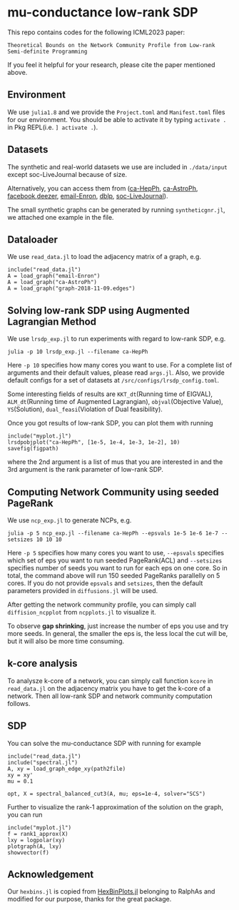 # mu-conductance low-rank SDP

This repo contains codes for the following ICML2023 paper:

```
Theoretical Bounds on the Network Community Profile from Low-rank Semi-definite Programming
```

If you feel it helpful for your research, please cite the paper mentioned above.

## Environment
We use ```julia1.8``` and we provide the ```Project.toml``` and ```Manifest.toml``` files for our environment.
You should be able to activate it by typing ```activate .``` in Pkg REPL(i.e. ```] activate .```).

## Datasets
The synthetic and real-world datasets we use are included in ```./data/input``` except soc-LiveJournal because of size. 

Alternatively, you can access them from ([ca-HepPh](http://snap.stanford.edu/data/ca-HepPh.html), [ca-AstroPh](http://snap.stanford.edu/data/ca-AstroPh.html), [facebook](http://snap.stanford.edu/data/facebook-large-page-page-network.html),[deezer](http://snap.stanford.edu/data/feather-deezer-social.html), [email-Enron](http://snap.stanford.edu/data/email-Enron.html), [dblp](https://law.di.unimi.it/webdata/dblp-2010/),
[soc-LiveJournal](http://snap.stanford.edu/data/soc-LiveJournal1.html)).

The small synthetic graphs can be generated by running ```syntheticgnr.jl```, we attached one example in the file. 

## Dataloader
We use ```read_data.jl``` to load the adjacency matrix of a graph, e.g. 
```
include("read_data.jl")
A = load_graph("email-Enron")
A = load_graph("ca-AstroPh")
A = load_graph("graph-2018-11-09.edges")
```

## Solving low-rank SDP using Augmented Lagrangian Method
We use ```lrsdp_exp.jl``` to run experiments with regard to low-rank SDP, e.g.
```
julia -p 10 lrsdp_exp.jl --filename ca-HepPh
```
Here ```-p 10``` specifies how many cores you want to use. 
For a complete list of arguments and their default values, please read ```args.jl```.
Also, we provide default configs for a set of datasets at ```/src/configs/lrsdp_config.toml```.

Some interesting fields of results are ```KKT_dt```(Running time of EIGVAL), ```ALM_dt```(Running
time of Augmented Lagrangian), ```objval```(Objective Value), ```YS```(Solution), ```dual_feasi```(Violation of Dual feasibility).

Once you got results of low-rank SDP, you can plot them with running 
```
include("myplot.jl")
lrsdpobjplot("ca-HepPh", [1e-5, 1e-4, 1e-3, 1e-2], 10)
savefig(figpath)
```
where the 2nd argument is a list of mus that you are interested in and the 3rd argument is the rank parameter of low-rank SDP. 

## Computing Network Community using seeded PageRank
We use ```ncp_exp.jl``` to generate NCPs, e.g.
```
julia -p 5 ncp_exp.jl --filename ca-HepPh --epsvals 1e-5 1e-6 1e-7 --setsizes 10 10 10
```
Here ```-p 5``` specifies how many cores you want to use, 
```--epsvals``` specifies which set of eps you want to run seeded PageRank(ACL)
and ```--setsizes``` specifies number of seeds you want to run for each eps on one core.
So in total, the command above will run 150 seeded PageRanks parallelly on 5 cores.
If you do not provide ```epsvals``` and ```setsizes```, then the default parameters provided in ```diffusions.jl``` will be used.

After getting the network community profile, you can simply call ```diffision_ncpplot``` from ```ncpplots.jl``` to visualize it.

To observe __gap shrinking__, just increase the number of eps you use and try more seeds.
In general, the smaller the eps is, the less local the cut will be, but it will also be more time consuming. 


## k-core analysis
To analysze k-core of a network, you can simply call function ```kcore``` in ```read_data.jl``` on the adjacency matrix you 
have to get the k-core of a network. Then all low-rank SDP and network community computation follows. 


## SDP
You can solve the mu-conductance SDP with running for example 
```
include("read_data.jl")
include("spectral.jl")
A, xy = load_graph_edge_xy(path2file)
xy = xy'
mu = 0.1

opt, X = spectral_balanced_cut3(A, mu; eps=1e-4, solver="SCS")
```
Further to visualize the rank-1 approximation of the solution on the graph, you can run
```
include("myplot.jl")
f = rank1_approx(X)
lxy = logpolar(xy)
plotgraph(A, lxy)
showvector(f)
```

## Acknowledgement
Our ```hexbins.jl``` is copied from [HexBinPlots.jl](https://github.com/RalphAS/HexBinPlots.jl) belonging to RalphAs
and modified for our purpose, thanks for the great package. 
